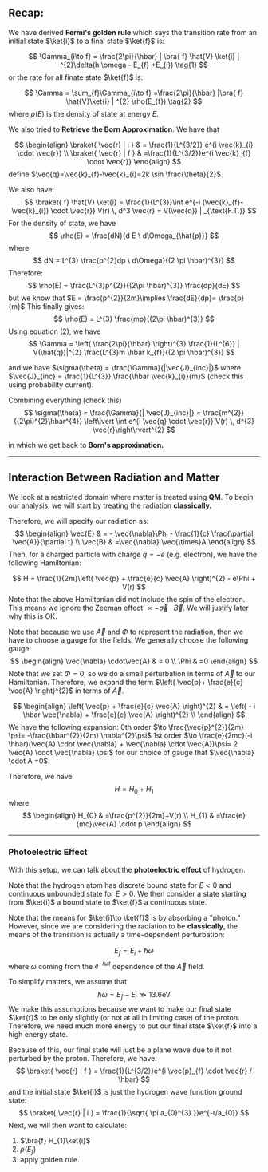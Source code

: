 ## Recap:

We have derived **Fermi's golden rule** which says the transition rate from an initial state $\ket{i}$ to a final state $\ket{f}$ is:

$$
\Gamma_{i\to f} = \frac{2\pi}{\hbar} | \bra{ f} \hat{V} \ket{i}  | ^{2}\delta(h \omega - E_{f} +E_{i}) \tag{1}
$$
or the rate for all finate state $\ket{f}$ is:

$$
\Gamma = \sum_{f}\Gamma_{i\to f} =\frac{2\pi}{\hbar} |\bra{ f} \hat{V}\ket{i}  | ^{2} \rho(E_{f})  \tag{2}
$$
where $\rho(E)$ is the density of state at energy $E$.

We also tried to **Retrieve the Born Approximation**. We have that 

$$
\begin{align}
\braket{ \vec{r} | i }  & = \frac{1}{L^{3/2}} e^{i \vec{k}_{i} \cdot \vec{r}} \\
\braket{ \vec{r} | f }  & =\frac{1}{L^{3/2}}e^{i \vec{k}_{f} \cdot \vec{r}}
\end{align}
$$
define $\vec{q}=\vec{k}_{f}-\vec{k}_{i}=2k \sin \frac{\theta}{2}$.

We also have:
$$
\braket{ f} \hat{V} \ket{i} = \frac{1}{L^{3}}\int e^{-i (\vec{k}_{f}-\vec{k}_{i}) \cdot \vec{r}} V(r) \, d^3 \vec{r} = V(\vec{q}) | _{\text{F.T.}} 
$$
For the density of state, we have 
$$
\rho(E) = \frac{dN}{d E \ d\Omega_{\hat{p}}} 
$$
where 
$$
dN = L^{3} \frac{p^{2}dp \ d\Omega}{(2 \pi \hbar)^{3}}
$$
Therefore:
$$
\rho(E) = \frac{L^{3}p^{2}}{(2\pi \hbar)^{3}} \frac{dp}{dE}
$$
but we know that $E = \frac{p^{2}}{2m}\implies \frac{dE}{dp}= \frac{p}{m}$ 
This finally gives:
$$
\rho(E) = L^{3} \frac{mp}{(2\pi \hbar)^{3}}
$$
Using equation $(2)$, we have 
$$
\Gamma = \left( \frac{2\pi}{\hbar} \right)^{3} \frac{1}{L^{6}} | V(\hat{q})|^{2} \frac{L^{3}m \hbar k_{f}}{(2 \pi \hbar)^{3}}
$$

and we have $\sigma(\theta) = \frac{\Gamma}{|\vec{J}_{inc}|}$ where $\vec{J}_{inc} = \frac{1}{L^{3}} \frac{\hbar \vec{k}_{i}}{m}$ (check this using probability current).

Combining everything (check this)
$$
\sigma(\theta) = \frac{\Gamma}{| \vec{J}_{inc}|} = \frac{m^{2}}{(2\pi)^{2}\hbar^{4}} \left\lvert \int e^{i \vec{q} \cdot \vec{r}} V(r) \, d^{3} \vec{r}\right\rvert^{2} 
$$

in which we get back to **Born's approximation.**

___
## Interaction Between Radiation and Matter

We look at a restricted domain where matter is treated using **QM**. To begin our analysis, we will start by treating the radiation **classically.** 

Therefore, we will specify our radiation as: 
$$
\begin{align}
\vec{E} & = - \vec{\nabla}\Phi - \frac{1}{c} \frac{\partial \vec{A}}{\partial t} \\
\vec{B}  & =\vec{\nabla} \vec{\times}A
\end{align}
$$
Then, for a charged particle with charge $q=-e$ (e.g. electron), we have the following Hamiltonian:

$$
H = \frac{1}{2m}\left( \vec{p} + \frac{e}{c} \vec{A} \right)^{2} - e\Phi + V(r)
$$
Note that the above Hamiltonian did not include the spin of the electron. This means we ignore the Zeeman effect $\propto - \vec{\sigma} \cdot \vec{B}$. We will justify later why this is OK.

Note that because we use $\vec{A}$ and $\Phi$ to represent the radiation, then we have to choose a gauge for the fields. We generally choose the following gauge:
$$
\begin{align}
\vec{\nabla} \cdot\vec{A}  & = 0 \\
\Phi  & =0
\end{align}
$$
Note that we set $\Phi=0$, so we do a small perturbation in terms of $\vec{A}$ to our Hamiltonian. Therefore, we expand the term $\left( \vec{p}+ \frac{e}{c} \vec{A} \right)^{2}$ in terms of $\vec{A}.$

$$
\begin{align}
\left( \vec{p} + \frac{e}{c} \vec{A}  \right)^{2}  & = \left( - i \hbar \vec{\nabla} + \frac{e}{c} \vec{A} \right)^{2} \\
\end{align}
$$
We have the following expansion:
0th order $\to \frac{\vec{p}^{2}}{2m} \psi= -\frac{\hbar^{2}}{2m} \nabla^{2}\psi$
1st order $\to \frac{e}{2mc}(-i \hbar)(\vec{A} \cdot \vec{\nabla} + \vec{\nabla} \cdot \vec{A})\psi= 2 \vec{A} \cdot \vec{\nabla} \psi$  for our choice of gauge that $\vec{\nabla} \cdot A =0$.

Therefore, we have 
$$
H = H_{0} + H_{1}
$$
where 
$$
\begin{align}
H_{0}  & =\frac{p^{2}}{2m}+V(r) \\
H_{1} & =\frac{e}{mc}\vec{A} \cdot p
\end{align}
$$
___
### Photoelectric Effect

With this setup, we can talk about the **photoelectric effect** of hydrogen.

Note that the hydrogen atom has discrete bound state for $E <0$ and continuous unbounded state for $E>0$. 
We then consider a state starting from $\ket{i}$ a bound state to $\ket{f}$ a continuous state.

Note that the means for $\ket{i}\to \ket{f}$ is by absorbing a "photon." However, since we are considering the radiation to be **classically**, the means of the transition is actually a time-dependent perturbation:

$$
E_{f} =E_{i} + \hbar \omega
$$
where $\omega$ coming from the $e^{-i \omega t}$ dependence of the $\vec{A}$ field.

To simplify matters, we assume that
$$
\hbar \omega = E_{f}-E_{i} \gg 13.6 \text{eV}
$$
We make this assumptions because we want to make our final state $\ket{f}$ to be only slightly (or not at all in limiting case) of the proton. Therefore, we need much more energy to put our final state $\ket{f}$ into a high energy state.

Because of this, our final state will just be a plane wave due to it not perturbed by the proton. Therefore, we have:
$$
\braket{ \vec{r} | f } = \frac{1}{L^{3/2}}e^{i \vec{p}_{f} \cdot \vec{r} / \hbar}
$$
and the initial state $\ket{i}$ is just the hydrogen wave function ground state:
$$
\braket{ \vec{r} | i } = \frac{1}{\sqrt{ \pi a_{0}^{3} }}e^{-r/a_{0}}
$$
Next, we will then want to calculate:
1. $\bra{f} H_{1}\ket{i}$
2. $\rho(E_{f})$
3. apply golden rule.

